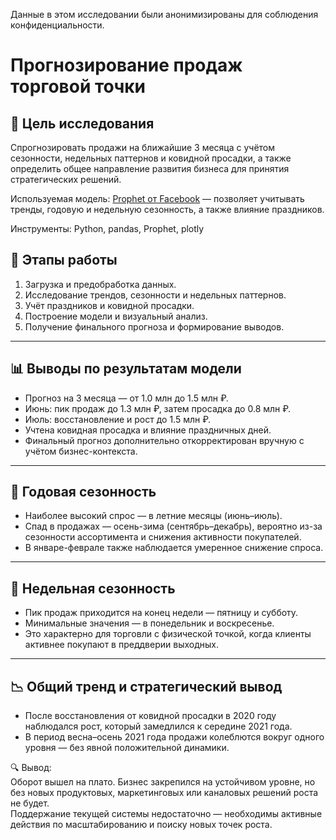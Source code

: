 Данные в этом исследовании были анонимизированы для соблюдения конфиденциальности.


# Прогнозирование продаж торговой точки

## 🎯 Цель исследования
Спрогнозировать продажи на ближайшие 3 месяца с учётом сезонности, недельных паттернов и ковидной просадки, а также определить общее направление развития бизнеса для принятия стратегических решений.

Используемая модель: [Prophet от Facebook](https://facebook.github.io/prophet/) — позволяет учитывать тренды, годовую и недельную сезонность, а также влияние праздников.

Инструменты: Python, pandas, Prophet, plotly


## 🔧 Этапы работы
1. Загрузка и предобработка данных.
2. Исследование трендов, сезонности и недельных паттернов.
3. Учёт праздников и ковидной просадки.
4. Построение модели и визуальный анализ.
5. Получение финального прогноза и формирование выводов.

---

## 📊 Выводы по результатам модели
- Прогноз на 3 месяца — от 1.0 млн до 1.5 млн ₽.
- Июнь: пик продаж до 1.3 млн ₽, затем просадка до 0.8 млн ₽.
- Июль: восстановление и рост до 1.5 млн ₽.
- Учтена ковидная просадка и влияние праздничных дней.
- Финальный прогноз дополнительно откорректирован вручную с учётом бизнес-контекста.

---

## 📅 Годовая сезонность
- Наиболее высокий спрос — в летние месяцы (июнь–июль).
- Спад в продажах — осень-зима (сентябрь–декабрь), вероятно из-за сезонности ассортимента и снижения активности покупателей.
- В январе-феврале также наблюдается умеренное снижение спроса.

---

## 📆 Недельная сезонность
- Пик продаж приходится на конец недели — пятницу и субботу.
- Минимальные значения — в понедельник и воскресенье.
- Это характерно для торговли с физической точкой, когда клиенты активнее покупают в преддверии выходных.

---

## 📉 Общий тренд и стратегический вывод
- После восстановления от ковидной просадки в 2020 году наблюдался рост, который замедлился к середине 2021 года.
- В период весна–осень 2021 года продажи колеблются вокруг одного уровня — без явной положительной динамики.

🔍 Вывод:  
Оборот вышел на плато. Бизнес закрепился на устойчивом уровне, но без новых продуктовых, маркетинговых или каналовых решений роста не будет.  
Поддержание текущей системы недостаточно — необходимы активные действия по масштабированию и поиску новых точек роста.
